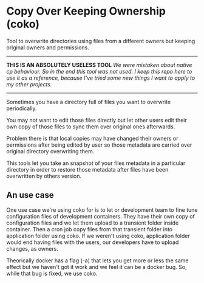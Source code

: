 # Copy Over Keeping Ownership (coko)
Tool to overwrite directories using files from a different owners but keeping original owners and permissions.
____

**THIS IS AN ABSOLUTELY USELESS TOOL** 
*We were mistaken about native cp behaviour. So in the end this tool was not used. I keep this repo here to use it as a reference, because I've tried some new things I want to apply to my other projects.* 
____

Sometimes you have a directory full of files you want to overwrite periodically. 

You may not want to edit those files directly but let other users edit their own copy of those files to sync them over original ones afterwards. 

Problem there is that local copies may have changed their owners or permissions after being edited by user so those metadata are carried over original directory overwriting them.

This tools let you take an snapshot of your files metadata in a particular directory in order to restore those metadata after files have been overwritten by others version.

## An use case
One use case we're using coko for is to let or development team to fine tune configuration files of development containers. They have their own copy of configuration files and we let them upload to a transient folder inside container. Then a cron job copy files from that transient folder into application folder using coko. If we weren't using coko, application folder would end having files with the users, our developers have to upload changes, as owners.

Theorically docker has a flag (-a) that lets you get more or less the same effect but we haven't got it work and we feel it can be a docker bug. So, while that bug is fixed, we use coko. 
